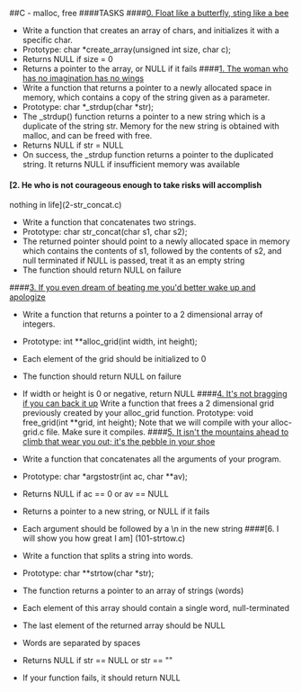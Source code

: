 ##C - malloc, free
####TASKS
####[0. Float like a butterfly, sting like a bee](0-create_array.c)
- Write a function that creates an array of chars, and initializes it with a
specific char.
- Prototype: char *create_array(unsigned int size, char c);
- Returns NULL if size = 0
- Returns a pointer to the array, or NULL if it fails
####[1. The woman who has no imagination has no wings](1-strdup.c)
- Write a function that returns a pointer to a newly allocated space in
memory, which contains a copy of the string given as a parameter.
- Prototype: char *_strdup(char *str);
- The _strdup() function returns a pointer to a new string which is a
duplicate of the string str. Memory for the new string is obtained with
malloc, and can be freed with free.
- Returns NULL if str = NULL
- On success, the _strdup function returns a pointer to the duplicated
string. It returns NULL if insufficient memory was available
#### [2. He who is not courageous enough to take risks will accomplish
nothing in life](2-str_concat.c)
- Write a function that concatenates two strings.
- Prototype: char str_concat(char s1, char s2);
- The returned pointer should point to a newly allocated space in
memory which contains the contents of s1, followed by the contents of
s2, and null terminated
if NULL is passed, treat it as an empty string
- The function should return NULL on failure

####[3. If you even dream of beating me you'd better wake up and
apologize](3-alloc_grid.c)
- Write a function that returns a pointer to a 2 dimensional array of
integers.
- Prototype: int **alloc_grid(int width, int height);
- Each element of the grid should be initialized to 0
- The function should return NULL on failure
- If width or height is 0 or negative, return NULL
####[4. It's not bragging if you can back it up](4-free_grid.c)
Write a function that frees a 2 dimensional grid previously created by
your alloc_grid function.
Prototype: void free_grid(int **grid, int height);
Note that we will compile with your alloc-grid.c file. Make sure it
compiles.
####[5. It isn't the mountains ahead to climb that wear you out; it's the
pebble in your shoe](100-argstostr.c)
- Write a function that concatenates all the arguments of your program.
- Prototype: char *argstostr(int ac, char **av);
- Returns NULL if ac == 0 or av == NULL
- Returns a pointer to a new string, or NULL if it fails
- Each argument should be followed by a \n in the new string
####[6. I will show you how great I am] (101-strtow.c)
- Write a function that splits a string into words.
- Prototype: char **strtow(char *str);
- The function returns a pointer to an array of strings (words)
- Each element of this array should contain a single word,
null-terminated
- The last element of the returned array should be NULL

- Words are separated by spaces
- Returns NULL if str == NULL or str == ""
- If your function fails, it should return NULL
